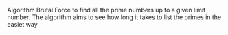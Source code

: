 Algorithm  Brutal Force to find all the prime numbers up to a given limit number. The algorithm aims to see how long it takes to list the primes in the easiet way
